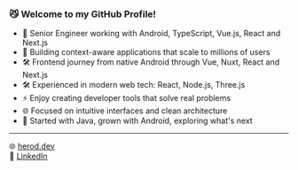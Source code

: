 ### 😼 Welcome to my GitHub Profile!
- 📱 Senior Engineer working with Android, TypeScript, Vue.js, React and Next.js
- 🎯 Building context-aware applications that scale to millions of users
- 🛠 Frontend journey from native Android through Vue, Nuxt, React and Next.js
- 🛠️ Experienced in modern web tech: React, Node.js, Three.js
- ⚡ Enjoy creating developer tools that solve real problems
- 🌐 Focused on intuitive interfaces and clean architecture
- 🔄 Started with Java, grown with Android, exploring what's next

---

🌐 [herod.dev](https://herod.dev/)  
🔗 [LinkedIn](https://www.linkedin.com/in/mherod/)
